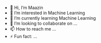- 👋 Hi, I’m Maazin
- 👀 I’m interested in Machine Learning
- 🌱 I’m currently learning Machine Learning
- 💞️ I’m looking to collaborate on ...
- 📫 How to reach me ...
- ⚡ Fun fact: ...

<!---
Mzn2024/Mzn2024 is a ✨ special ✨ repository because its `README.md` (this file) appears on your GitHub profile.
You can click the Preview link to take a look at your changes.
--->
